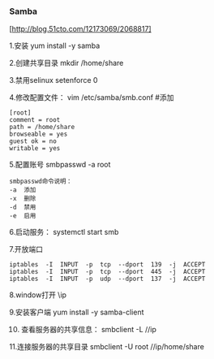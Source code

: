### Samba

[http://blog.51cto.com/12173069/2068817]

1.安装
yum install -y samba

2.创建共享目录
mkdir /home/share

3.禁用selinux
setenforce  0

4.修改配置文件：
vim  /etc/samba/smb.conf  #添加
```
[root]
comment = root
path = /home/share
browseable = yes
guest ok = no
writable = yes
```

5.配置账号
smbpasswd  -a  root

```angularjs
smbpasswd命令说明：
-a  添加
-x  删除
-d  禁用
-e  启用
```

6.启动服务：
systemctl  start  smb

7.开放端口
```angularjs
iptables  -I  INPUT  -p  tcp  --dport  139  -j  ACCEPT
iptables  -I  INPUT  -p  tcp  --dport  445  -j  ACCEPT
iptables  -I  INPUT  -p  udp  --dport  137  -j  ACCEPT
```

8.window打开
\\ip



9.安装客户端
yum install -y samba-client

10. 查看服务器的共享信息：
smbclient  -L  //ip

11.连接服务器的共享目录
smbclient -U root //ip/home/share
